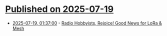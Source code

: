 # [Published on 2025-07-19](index.md)

* [2025-07-19, 01:37:00](https://soylentnews.org/article.pl?sid=25/07/18/0124213&from=rss) - [Radio Hobbyists, Rejoice! Good News for LoRa & Mesh](https://soylentnews.org/article.pl?sid=25/07/18/0124213&from=rss)
